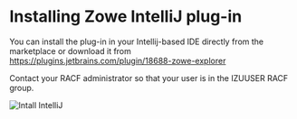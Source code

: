 # Installing Zowe IntelliJ plug-in

You can install the plug-in in your Intellij-based IDE directly from the marketplace or download it from https://plugins.jetbrains.com/plugin/18688-zowe-explorer

Contact your RACF administrator so that your user is in the IZUUSER RACF group. 

![Intall IntelliJ](pathname:///v2.5.x/images/intellij/intellij-install.gif)
